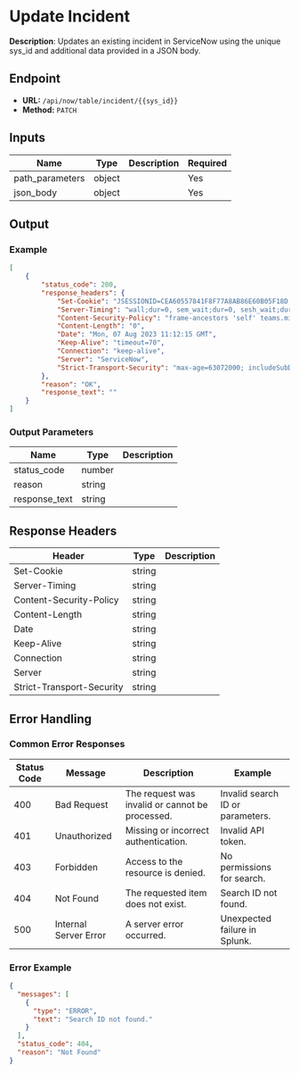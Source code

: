 # Update Incident

**Description**: Updates an existing incident in ServiceNow using the unique sys_id and additional data provided in a JSON body.

## Endpoint

- **URL:** `/api/now/table/incident/{{sys_id}}`
- **Method:** `PATCH`
## Inputs

| Name | Type | Description | Required |
|------|------|-------------|----------|
| path_parameters | object |  | Yes |
| json_body | object |  | Yes |
## Output

### Example

```json
[
    {
        "status_code": 200,
        "response_headers": {
            "Set-Cookie": "JSESSIONID=CEA60557841F8F77A8AB86E60B05F18D; Path=/; HttpOnly;Secure, BIGipServerpool_dev60827=999184138.46398.0000; path=/; Httponly; Secure",
            "Server-Timing": "wall;dur=0, sem_wait;dur=0, sesh_wait;dur=0, app_cpu;dur=0, db;dur=1, acl;dur=0, br;dur=null, ui_action;dur=0, cache_build;dur=0, scripting;dur=0",
            "Content-Security-Policy": "frame-ancestors 'self' teams.microsoft.com *.teams.microsoft.com",
            "Content-Length": "0",
            "Date": "Mon, 07 Aug 2023 11:12:15 GMT",
            "Keep-Alive": "timeout=70",
            "Connection": "keep-alive",
            "Server": "ServiceNow",
            "Strict-Transport-Security": "max-age=63072000; includeSubDomains"
        },
        "reason": "OK",
        "response_text": ""
    }
]
```
### Output Parameters

| Name | Type | Description |
|------|------|-------------|
| status_code | number |  |
| reason | string |  |
| response_text | string |  |
## Response Headers

| Header | Type | Description |
|--------|------|-------------|
| Set-Cookie | string |  |
| Server-Timing | string |  |
| Content-Security-Policy | string |  |
| Content-Length | string |  |
| Date | string |  |
| Keep-Alive | string |  |
| Connection | string |  |
| Server | string |  |
| Strict-Transport-Security | string |  |
## Error Handling

### Common Error Responses

| Status Code | Message | Description | Example |
|-------------|---------|-------------|---------|
| 400 | Bad Request | The request was invalid or cannot be processed. | Invalid search ID or parameters. |
| 401 | Unauthorized | Missing or incorrect authentication. | Invalid API token. |
| 403 | Forbidden | Access to the resource is denied. | No permissions for search. |
| 404 | Not Found | The requested item does not exist. | Search ID not found. |
| 500 | Internal Server Error | A server error occurred. | Unexpected failure in Splunk. |

### Error Example

```json
{
  "messages": [
    {
      "type": "ERROR",
      "text": "Search ID not found."
    }
  ],
  "status_code": 404,
  "reason": "Not Found"
}
```